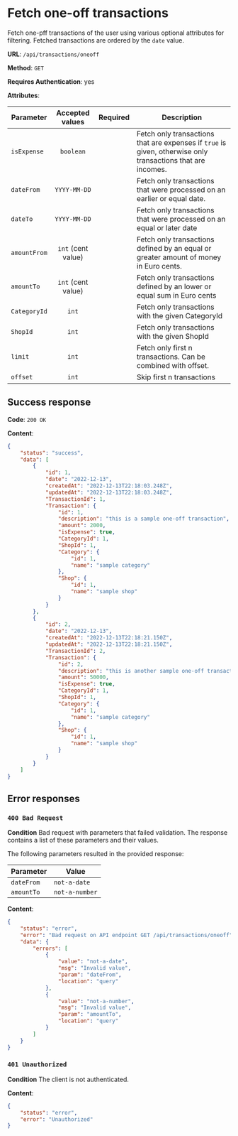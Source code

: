 # Fetch one-off transactions

Fetch one-pff transactions of the user using various optional attributes for filtering.
Fetched transactions are ordered by the `date` value.

**URL**: `/api/transactions/oneoff`

**Method**: `GET`

**Requires Authentication**: yes

**Attributes**:

| Parameter    |  Accepted values   | Required | Description                                                                                                 |
| ------------ | :----------------: | :------: | ----------------------------------------------------------------------------------------------------------- |
| `isExpense`  |     `boolean`      |          | Fetch only transactions that are expenses if `true` is given, otherwise only transactions that are incomes. |
| `dateFrom`   |    `YYYY-MM-DD`    |          | Fetch only transactions that were processed on an earlier or equal date.                                    |
| `dateTo`     |    `YYYY-MM-DD`    |          | Fetch only transactions that were processed on an equal or later date                                       |
| `amountFrom` | `int` (cent value) |          | Fetch only transactions defined by an equal or greater amount of money in Euro cents.                       |
| `amountTo`   | `int` (cent value) |          | Fetch only transactions defined by an lower or equal sum in Euro cents                                      |
| `CategoryId` |       `int`        |          | Fetch only transactions with the given CategoryId                                                           |
| `ShopId`     |       `int`        |          | Fetch only transactions with the given ShopId                                                               |
| `limit`      |       `int`        |          | Fetch only first n transactions. Can be combined with offset.                                               |
| `offset`     |       `int`        |          | Skip first n transactions                                                                                   |

## Success response

**Code**: `200 OK`

**Content**:

```json
{
    "status": "success",
    "data": [
        {
            "id": 1,
            "date": "2022-12-13",
            "createdAt": "2022-12-13T22:18:03.248Z",
            "updatedAt": "2022-12-13T22:18:03.248Z",
            "TransactionId": 1,
            "Transaction": {
                "id": 1,
                "description": "this is a sample one-off transaction",
                "amount": 2000,
                "isExpense": true,
                "CategoryId": 1,
                "ShopId": 1,
                "Category": {
                    "id": 1,
                    "name": "sample category"
                },
                "Shop": {
                    "id": 1,
                    "name": "sample shop"
                }
            }
        },
        {
            "id": 2,
            "date": "2022-12-13",
            "createdAt": "2022-12-13T22:18:21.150Z",
            "updatedAt": "2022-12-13T22:18:21.150Z",
            "TransactionId": 2,
            "Transaction": {
                "id": 2,
                "description": "this is another sample one-off transaction",
                "amount": 50000,
                "isExpense": true,
                "CategoryId": 1,
                "ShopId": 1,
                "Category": {
                    "id": 1,
                    "name": "sample category"
                },
                "Shop": {
                    "id": 1,
                    "name": "sample shop"
                }
            }
        }
    ]
}
```

## Error responses

### `400 Bad Request`

**Condition**
Bad request with parameters that failed validation. The response contains a list of these parameters and their values.

The following parameters resulted in the provided response:

| Parameter  | Value          |
| ---------- | -------------- |
| `dateFrom` | `not-a-date`   |
| `amountTo` | `not-a-number` |

**Content**:

```json
{
    "status": "error",
    "error": "Bad request on API endpoint GET /api/transactions/oneoff",
    "data": {
        "errors": [
            {
                "value": "not-a-date",
                "msg": "Invalid value",
                "param": "dateFrom",
                "location": "query"
            },
            {
                "value": "not-a-number",
                "msg": "Invalid value",
                "param": "amountTo",
                "location": "query"
            }
        ]
    }
}
```

### `401 Unauthorized`

**Condition**
The client is not authenticated.

**Content**:

```json
{
    "status": "error",
    "error": "Unauthorized"
}
```
